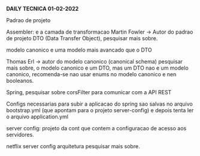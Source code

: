 __DAILY TECNICA 01-02-2022__

Padrao de projeto

Assembler: e a camada de transformacao
Martin Fowler -> Autor do padrao de projeto DTO (Data Transfer Object), pesquisar mais sobre.

modelo canonico e uma modelo mais avancado que o DTO

Thomas Erl -> autor do modelo canonico (canonical schema) pesquisar mais sobre, o modelo canonico e um DTO, mas um DTO nao e um modelo canonico, recomenda-se nao usar enums no modelo canonico e nen booleanos.

Spring, pesquisar sobre corsFilter para comunicar com a API REST

Configs necessarias para subir a aplicacao do spring sao salvas no arquivo bootstrap.yml (que apontam para o projeto server-config) e depois tenta ler o arquivo application.yml

server config: projeto da cont que contem a configuracao de acesso aos servidores.

netflix server config arquitetura pesquisar mais sobre.


